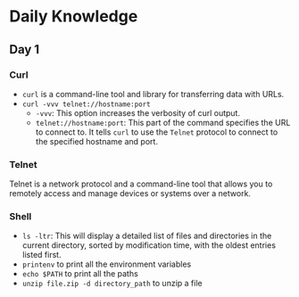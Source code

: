 # Daily Knowledge

## Day 1

### Curl

- `curl` is a command-line tool and library for transferring data with URLs.
- `curl -vvv telnet://hostname:port`
  - `-vvv`: This option increases the verbosity of curl output.
  - `telnet://hostname:port`: This part of the command specifies the URL to connect to. It tells `curl` to use the `Telnet` protocol to connect to the specified hostname and port.

### Telnet

Telnet is a network protocol and a command-line tool that allows you to remotely access and manage devices or systems over a network.

### Shell

- `ls -ltr`: This will display a detailed list of files and directories in the current directory, sorted by modification time, with the oldest entries listed first.
- `printenv` to print all the environment variables
- `echo $PATH` to print all the paths
- `unzip file.zip -d directory_path` to unzip a file
